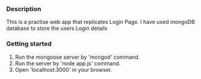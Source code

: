 ### Description

This is a practise web app that replicates Login Page. I have used mongoDB database to store the users Login details

### Getting started

1. Run the mongoose server by 'mongod' command.
2. Run the server by 'node app.js' command.
3. Open 'localhost:3000' in your browser. 